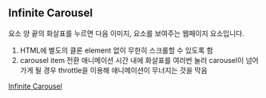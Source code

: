 ## Infinite Carousel  
요소 양 끝의 화살표를 누르면 다음 이미지, 요소를 보여주는 웹페이지 요소입니다.  

1. HTML에 별도의 클론 element 없이 무한히 스크롤할 수 있도록 함
2. carousel item 전환 애니메이션 시간 내에 화살표를 여러번 눌러 carousel이 넘어가게 될 경우 throttle을 이용해 애니메이션이 무너지는 것을 막음


[Infinite Carousel](https://htmlpreview.github.io/?https://github.com/ksheer506/HTML-tutorial/blob/main/Inifinte-Carousel/carousel.html)
